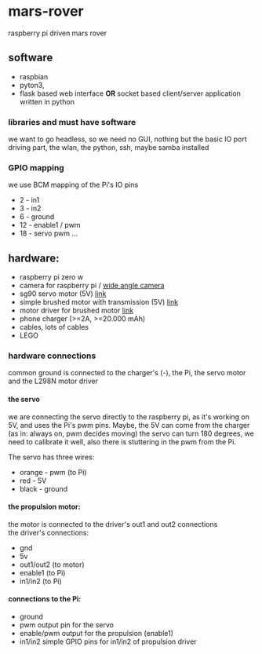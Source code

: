# mars-rover
raspberry pi driven mars rover

## software
- raspbian 
- pyton3, 
- flask based web interface **OR** socket based client/server application written in python

### libraries and must have software

we want to go headless, so we need no GUI, nothing but the basic IO port driving part, the wlan, the python, ssh, maybe samba installed 


### GPIO mapping

we use BCM mapping of the Pi's IO pins

- 2 - in1
- 3 - in2
- 6 - ground
- 12 - enable1 / pwm 
- 18 - servo pwm
...

## hardware:

- raspberry pi zero w
- camera for raspberry pi / [wide angle camera](https://www.robofun.ro/camera/modul-de-camera-cu-unghi-larg-pentru-raspberry-pi.html)
- sg90 servo motor (5V) [link](https://components101.com/servo-motor-basics-pinout-datasheet)
- simple brushed motor with transmission (5V) [link](https://www.optimusdigital.ro/en/others/139-gearmotor-with-wheel.html)
- motor driver for brushed motor [link](https://hobbielektronikabolt.blogspot.com/2017/12/DC-motor-L298N-PWM.html)
- phone charger (>=2A, >=20.000 mAh)
- cables, lots of cables
- LEGO

### hardware connections

common ground is connected to the charger's (-), the Pi, the servo motor and the L298N motor driver

#### the servo 

we are connecting the servo directly to the raspberry pi, as it's working on 5V, and uses the Pi's pwm pins. Maybe, the 5V can come from the charger (as in: always on, pwm decides moving)
the servo can turn 180 degrees, we need to calibrate it well, also there is stuttering in the pwm from the Pi.

The servo has three wires:
- orange - pwm (to Pi)
- red - 5V
- black - ground 

#### the propulsion motor:

the motor is connected to the driver's out1 and out2 connections\
the driver's connections:

- gnd
- 5v
- out1/out2 (to motor)
- enable1 (to Pi) 
- in1/in2 (to Pi)

#### connections to the Pi:

- ground
- pwm output pin for the servo
- enable/pwm output for the propulsion (enable1)
- in1/in2 simple GPIO pins for in1/in2 of propulsion driver
